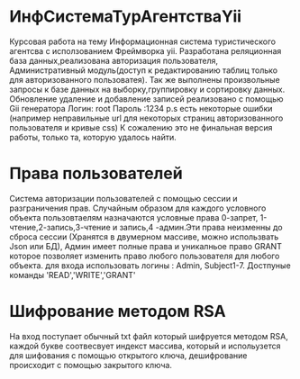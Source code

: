 # ИнфСистемаТурАгентстваYii
Курсовая работа на тему Информационная система туристического агентсва с исползованием Фреймворка yii.
Разработана реляционная база данных,реализована авторизация пользователя, Административный модуль(доступ к редактированию таблиц только для авторизованного пользоватея).
Так же выполнены произвольные запросы к базе данных на выборку,группировку и сортировку данных. 
Обновление удаление и добавление записей реализовано с помощью Gii генератора Логин: root Пароль :1234 
p.s есть некоторые ошибки (например неправильные url для некоторых страниц авторизованного пользователя и кривые css) 
К сожалению это не финальная версия работы, только та, которую удалось найти.
# Права пользователей
Система авторизации пользователей с помощью сессии и разграничения прав.
Случайным образом для каждого условного объекта пользовтаелям назначаются условные права
0-запрет, 1-чтение,2-запись,3-чтение и запись,4 -админ.Эти права неизменны до сброса сессии (Хранятся в двумерном массиве, можно использвать Json или БД),
Админ имеет полные права и уникалньое право GRANT которое позволяет изменить
право любого пользователя для любого объекта.
для входа использовать логины : Admin, Subject1-7. Достпуные команды 'READ','WRITE','GRANT'
# Шифрование методом RSA
На вход поступает обычный txt файл который шифруется методом RSA, каждой букве соотвесвует индекст массива, который и испольузется для шифования
с помощью открытого ключа, дешифрование происходит с помощью закрытого ключа. 

